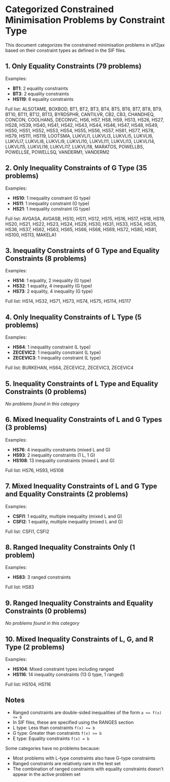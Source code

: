 # Categorized Constrained Minimisation Problems by Constraint Type

This document categorizes the constrained minimisation problems in sif2jax based on their constraint types as defined in the SIF files.

## 1. Only Equality Constraints (79 problems)
Examples:
- **BT1**: 2 equality constraints
- **BT3**: 2 equality constraints  
- **HS119**: 8 equality constraints

Full list: ALSOTAME, BOXBOD, BT1, BT2, BT3, BT4, BT5, BT6, BT7, BT8, BT9, BT10, BT11, BT12, BT13, BYRDSPHR, CANTILVR, CB2, CB3, CHANDHEQ, CONCON, COOLHANS, DECONVC, HS6, HS7, HS8, HS9, HS13, HS26, HS27, HS28, HS39, HS40, HS41, HS42, HS43, HS44, HS46, HS47, HS48, HS49, HS50, HS51, HS52, HS53, HS54, HS55, HS56, HS57, HS61, HS77, HS78, HS79, HS111, HS119, LOOTSMA, LUKVLI1, LUKVLI3, LUKVLI5, LUKVLI6, LUKVLI7, LUKVLI8, LUKVLI9, LUKVLI10, LUKVLI11, LUKVLI13, LUKVLI14, LUKVLI15, LUKVLI16, LUKVLI17, LUKVLI18, MARATOS, POWELLBS, POWELLSE, POWELLSQ, VANDERM1, VANDERM2

## 2. Only Inequality Constraints of G Type (35 problems)
Examples:
- **HS10**: 1 inequality constraint (G type)
- **HS11**: 1 inequality constraint (G type)
- **HS21**: 1 inequality constraint (G type)

Full list: AVGASA, AVGASB, HS10, HS11, HS12, HS15, HS16, HS17, HS18, HS19, HS20, HS21, HS22, HS23, HS24, HS29, HS30, HS31, HS33, HS34, HS35, HS36, HS37, HS62, HS63, HS65, HS66, HS68, HS69, HS72, HS80, HS81, HS100, HS113, MAKELA1

## 3. Inequality Constraints of G Type and Equality Constraints (8 problems)
Examples:
- **HS14**: 1 equality, 2 inequality (G type)
- **HS32**: 1 equality, 4 inequality (G type)
- **HS73**: 2 equality, 4 inequality (G type)

Full list: HS14, HS32, HS71, HS73, HS74, HS75, HS114, HS117

## 4. Only Inequality Constraints of L Type (5 problems)
Examples:
- **HS64**: 1 inequality constraint (L type)
- **ZECEVIC2**: 1 inequality constraint (L type)
- **ZECEVIC3**: 1 inequality constraint (L type)

Full list: BURKEHAN, HS64, ZECEVIC2, ZECEVIC3, ZECEVIC4

## 5. Inequality Constraints of L Type and Equality Constraints (0 problems)
*No problems found in this category*

## 6. Mixed Inequality Constraints of L and G Types (3 problems)
Examples:
- **HS76**: 4 inequality constraints (mixed L and G)
- **HS93**: 2 inequality constraints (1 L, 1 G)
- **HS108**: 13 inequality constraints (mixed L and G)

Full list: HS76, HS93, HS108

## 7. Mixed Inequality Constraints of L and G Type and Equality Constraints (2 problems)
Examples:
- **CSFI1**: 1 equality, multiple inequality (mixed L and G)
- **CSFI2**: 1 equality, multiple inequality (mixed L and G)

Full list: CSFI1, CSFI2

## 8. Ranged Inequality Constraints Only (1 problem)
Examples:
- **HS83**: 3 ranged constraints

Full list: HS83

## 9. Ranged Inequality Constraints and Equality Constraints (0 problems)
*No problems found in this category*

## 10. Mixed Inequality Constraints of L, G, and R Type (2 problems)
Examples:
- **HS104**: Mixed constraint types including ranged
- **HS116**: 14 inequality constraints (13 G type, 1 ranged)

Full list: HS104, HS116

## Notes

- Ranged constraints are double-sided inequalities of the form `a <= f(x) <= b`
- In SIF files, these are specified using the RANGES section
- L type: Less than constraints `f(x) <= b`
- G type: Greater than constraints `f(x) >= b`
- E type: Equality constraints `f(x) = b`

Some categories have no problems because:
- Most problems with L-type constraints also have G-type constraints
- Ranged constraints are relatively rare in the test set
- The combination of ranged constraints with equality constraints doesn't appear in the active problem set